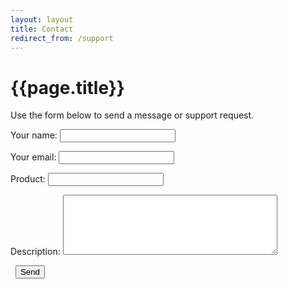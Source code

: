 ```yaml
---
layout: layout
title: Contact
redirect_from: /support
---
```


{{page.title}}
===

Use the form below to send a message or support request.

<form action='http://getsimpleform.com/messages?form_api_token=e50faa7b927fdd868578ec19b747845a'
method='post'>
  <input type='hidden' name='redirect_to' value='http://www.david.cm/contact-thankyou_tmp' />
<p>
  <label>Your name:</label>
  <input type='text' name='name' maxlength=30 />
</p>
<p>
  <label>Your email:</label>
  <input type='email' name='email' maxlength=30 />
</p>
<p>
  <label>Product:</label>
  <input type='text' name='product' maxlength=30 />
</p>
<p>
  <label>Description:</label>
  <textarea name='message' cols=40 rows=6 maxlength=1500 wrap='soft'></textarea>
</p>
<p>
  <label>&nbsp;</label>
  <input type='submit' value='Send' />
</form>
